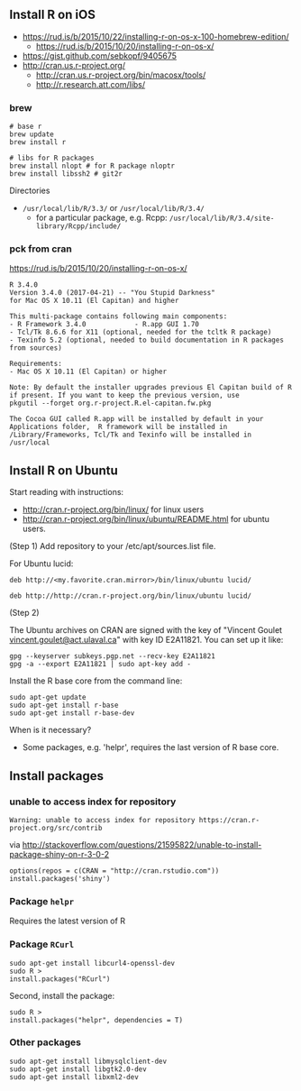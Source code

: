 ## Install R on iOS

- https://rud.is/b/2015/10/22/installing-r-on-os-x-100-homebrew-edition/
  - https://rud.is/b/2015/10/20/installing-r-on-os-x/
- https://gist.github.com/sebkopf/9405675
- http://cran.us.r-project.org/
    - http://cran.us.r-project.org/bin/macosx/tools/
    - http://r.research.att.com/libs/


### brew
```
# base r
brew update
brew install r

# libs for R packages
brew install nlopt # for R package nloptr
brew install libssh2 # git2r
```

Directories

- `/usr/local/lib/R/3.3/` or `/usr/local/lib/R/3.4/`
    - for a particular package, e.g. Rcpp: `/usr/local/lib/R/3.4/site-library/Rcpp/include/`

### pck from cran

https://rud.is/b/2015/10/20/installing-r-on-os-x/

```
R 3.4.0
Version 3.4.0 (2017-04-21) -- "You Stupid Darkness"
for Mac OS X 10.11 (El Capitan) and higher

This multi-package contains following main components:
- R Framework 3.4.0            - R.app GUI 1.70
- Tcl/Tk 8.6.6 for X11 (optional, needed for the tcltk R package)
- Texinfo 5.2 (optional, needed to build documentation in R packages from sources)

Requirements:
- Mac OS X 10.11 (El Capitan) or higher

Note: By default the installer upgrades previous El Capitan build of R if present. If you want to keep the previous version, use
pkgutil --forget org.r-project.R.el-capitan.fw.pkg

The Cocoa GUI called R.app will be installed by default in your Applications folder,  R framework will be installed in /Library/Frameworks, Tcl/Tk and Texinfo will be installed in /usr/local
```

## Install R on Ubuntu

Start reading with instructions: 

* http://cran.r-project.org/bin/linux/ for linux users
* http://cran.r-project.org/bin/linux/ubuntu/README.html for ubuntu users.

(Step 1) Add repository to your /etc/apt/sources.list file.

For Ubuntu lucid:

```
deb http://<my.favorite.cran.mirror>/bin/linux/ubuntu lucid/
```

```
deb http://http://cran.r-project.org/bin/linux/ubuntu lucid/
```

(Step 2)

The Ubuntu archives on CRAN are signed with the key of "Vincent Goulet <vincent.goulet@act.ulaval.ca>" with key ID E2A11821. You can set up it like:

```
gpg --keyserver subkeys.pgp.net --recv-key E2A11821
gpg -a --export E2A11821 | sudo apt-key add -
```

Install the R base core from the command line:

```
sudo apt-get update
sudo apt-get install r-base
sudo apt-get install r-base-dev
```

When is it necessary?
 * Some packages, e.g. 'helpr', requires the last version of R base core.

## Install packages

### unable to access index for repository

`Warning: unable to access index for repository https://cran.r-project.org/src/contrib`

via http://stackoverflow.com/questions/21595822/unable-to-install-package-shiny-on-r-3-0-2

```
options(repos = c(CRAN = "http://cran.rstudio.com"))
install.packages('shiny')
```

### Package `helpr`

Requires the latest version of R

### Package `RCurl`

```
sudo apt-get install libcurl4-openssl-dev
sudo R >
install.packages("RCurl")
```

Second, install the package:

```
sudo R >
install.packages("helpr", dependencies = T)
```

### Other packages

```
sudo apt-get install libmysqlclient-dev
sudo apt-get install libgtk2.0-dev
sudo apt-get install libxml2-dev
```
